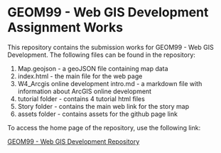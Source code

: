 # GEOM99 - Web GIS Development Assignment Works

This repository contains the submission works for GEOM99 - Web GIS Development. The following files can be found in the repository:

1. Map.geojson - a geoJSON file containing map data
2. index.html - the main file for the web page
3. W4_Arcgis online development intro.md - a markdown file with information about ArcGIS online development
4. tutorial folder - contains 4 tutorial html files
5. Story folder - contains the main web link for the story map
6. assets folder - contains assets for the github page link

To access the home page of the repository, use the following link:

[GEOM99 - Web GIS Development Repository](https://a-charvin.github.io/geom99Works/)

